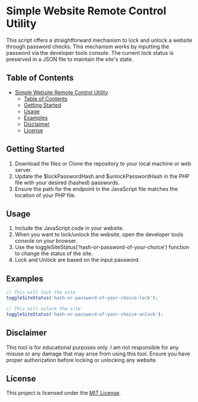 # Simple Website Remote Control Utility

This script offers a straightforward mechanism to lock and unlock a website through password checks. This mechanism works by inputting the password via the developer tools console. The current lock status is preserved in a JSON file to maintain the site's state. 

## Table of Contents
- [Simple Website Remote Control Utility](#simple-website-remote-control-utility)
  - [Table of Contents](#table-of-contents)
  - [Getting Started](#getting-started)
  - [Usage](#usage)
  - [Examples](#examples)
  - [Disclaimer](#disclaimer)
  - [License](#license)

## Getting Started

1. Download the files or Clone the repository to your local machine or web server.
2. Update the $lockPasswordHash and $unlockPasswordHash in the PHP file with your desired (hashed) passwords.
3. Ensure the path for the endpoint in the JavaScript file matches the location of your PHP file.

## Usage

1. Include the JavaScript code in your website.
2. When you want to lock/unlock the website, open the developer tools console on your browser.
3. Use the toggleSiteStatus('hash-or-password-of-your-choice') function to change the status of the site.
4. Lock and Unlock are based on the input password.

## Examples

``` javascript
// This will lock the site
toggleSiteStatus('hash-or-password-of-your-choice-lock');
```
``` javascript
// This will unlock the site
toggleSiteStatus('hash-or-password-of-your-choice-unlock');
```

## Disclaimer

This tool is for educational purposes only. I am not responsible for any misuse or any damage that may arise from using this tool. Ensure you have proper authorization before locking or unlocking any website.

## License

This project is licensed under the [MIT License](https://opensource.org/license/mit/).